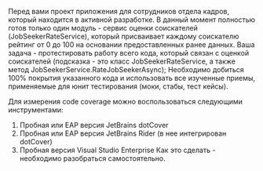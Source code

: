Перед вами проект приложения для сотрудников отдела кадров, который находится в активной разработке.
В данный момент полностью готов только один модуль - сервис оценки соискателей (JobSeekerRateService), который присваивает каждому соискателю рейтинг от 0 до 100 на основании предоставленных ранее данных.
Ваша задача - протестировать работу всего кода, который связан с оценкой соискателей (подсказка - это класс JobSeekerRateService, а также метод JobSeekerService.RateJobSeekerAsync);
Необходимо добиться 100% покрытия указанного кода и использовать все изученные приемы, применяемые для юнит тестирования (моки, стабы, тест кейсы).

Для измерения code coverage можно воспользоваться следующими инструментами:
1. Пробная или EAP версия JetBrains dotCover
2. Пробная или EAP версия JetBrains Rider (в нее интегрирован dotCover)
3. Пробная версия Visual Studio Enterprise
Как это сделать - необходимо разобраться самостоятельно.
